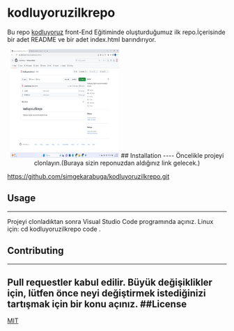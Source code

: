 # kodluyoruzilkrepo
Bu repo [kodluyoruz](https://kodluyoruz.org/) front-End Eğitiminde oluşturduğumuz ilk repo.İçerisinde bir adet README ve bir adet index.html barındırıyor.

<p align="center">
  <img width="250" height="250" src="ekran-goruntusu.png"
</p>
## Installation
----
Öncelikle projeyi clonlayın.(Buraya sizin reponuzdan aldığınız link gelecek.)

https://github.com/simgekarabuga/kodluyoruzilkrepo.git

## Usage
----
Projeyi clonladıktan sonra Visual Studio Code programında açınız.
Linux için:
cd kodluyoruzilkrepo
code .
## Contributing
----
Pull requestler kabul edilir. Büyük değişiklikler için, lütfen önce neyi değiştirmek istediğinizi tartışmak için bir konu açınız.
##License
---
[MIT](https://choosealicense.com/licenses/mit/)
